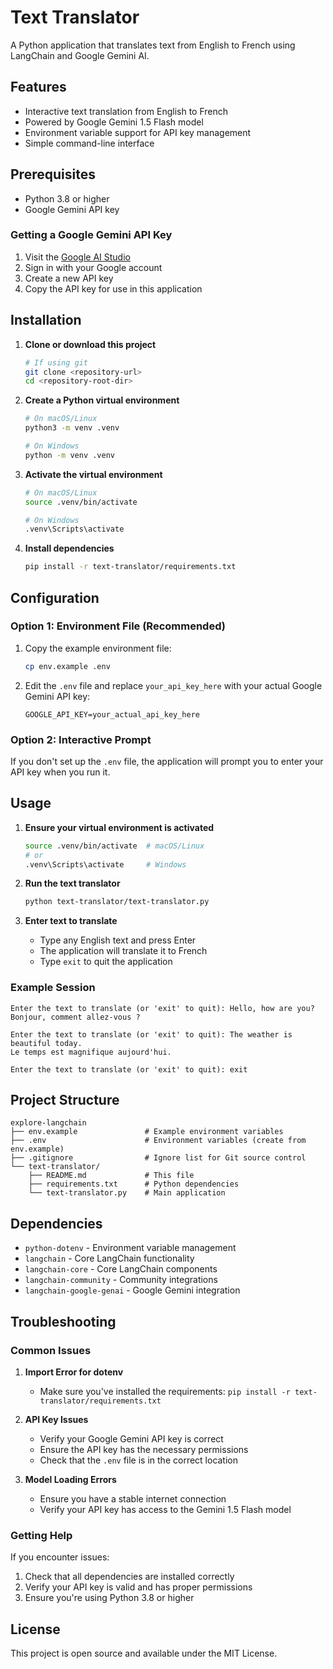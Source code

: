# Text Translator

A Python application that translates text from English to French using LangChain and Google Gemini AI.

## Features

- Interactive text translation from English to French
- Powered by Google Gemini 1.5 Flash model
- Environment variable support for API key management
- Simple command-line interface

## Prerequisites

- Python 3.8 or higher
- Google Gemini API key

### Getting a Google Gemini API Key

1. Visit the [Google AI Studio](https://makersuite.google.com/app/apikey)
2. Sign in with your Google account
3. Create a new API key
4. Copy the API key for use in this application

## Installation

1. **Clone or download this project**
   ```bash
   # If using git
   git clone <repository-url>
   cd <repository-root-dir>
   ```

2. **Create a Python virtual environment**
   ```bash
   # On macOS/Linux
   python3 -m venv .venv
   
   # On Windows
   python -m venv .venv
   ```

3. **Activate the virtual environment**
   ```bash
   # On macOS/Linux
   source .venv/bin/activate
   
   # On Windows
   .venv\Scripts\activate
   ```

4. **Install dependencies**
   ```bash
   pip install -r text-translator/requirements.txt
   ```

## Configuration

### Option 1: Environment File (Recommended)

1. Copy the example environment file:
   ```bash
   cp env.example .env
   ```

2. Edit the `.env` file and replace `your_api_key_here` with your actual Google Gemini API key:
   ```
   GOOGLE_API_KEY=your_actual_api_key_here
   ```

### Option 2: Interactive Prompt

If you don't set up the `.env` file, the application will prompt you to enter your API key when you run it.

## Usage

1. **Ensure your virtual environment is activated**
   ```bash
   source .venv/bin/activate  # macOS/Linux
   # or
   .venv\Scripts\activate     # Windows
   ```

2. **Run the text translator**
   ```bash
   python text-translator/text-translator.py
   ```

3. **Enter text to translate**
   - Type any English text and press Enter
   - The application will translate it to French
   - Type `exit` to quit the application

### Example Session

```
Enter the text to translate (or 'exit' to quit): Hello, how are you?
Bonjour, comment allez-vous ?

Enter the text to translate (or 'exit' to quit): The weather is beautiful today.
Le temps est magnifique aujourd'hui.

Enter the text to translate (or 'exit' to quit): exit
```

## Project Structure

```
explore-langchain
├── env.example               # Example environment variables
├── .env                      # Environment variables (create from env.example)
├── .gitignore                # Ignore list for Git source control
└── text-translator/
    ├── README.md             # This file
    ├── requirements.txt      # Python dependencies
    └── text-translator.py    # Main application
```

## Dependencies

- `python-dotenv` - Environment variable management
- `langchain` - Core LangChain functionality
- `langchain-core` - Core LangChain components
- `langchain-community` - Community integrations
- `langchain-google-genai` - Google Gemini integration

## Troubleshooting

### Common Issues

1. **Import Error for dotenv**
   - Make sure you've installed the requirements: `pip install -r text-translator/requirements.txt`

2. **API Key Issues**
   - Verify your Google Gemini API key is correct
   - Ensure the API key has the necessary permissions
   - Check that the `.env` file is in the correct location

3. **Model Loading Errors**
   - Ensure you have a stable internet connection
   - Verify your API key has access to the Gemini 1.5 Flash model

### Getting Help

If you encounter issues:
1. Check that all dependencies are installed correctly
2. Verify your API key is valid and has proper permissions
3. Ensure you're using Python 3.8 or higher

## License

This project is open source and available under the MIT License. 